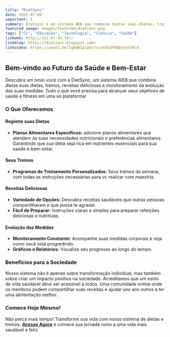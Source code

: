 ```yaml
---
title: "DietSync"
date: 2025-07-08
important: 5
summary: Dietsync é um sistema WEB que combina dietas suas dietas, treinos, receitas deliciosas e monitoramento da evolução das suas medidas. Tudo o que você precisa para alcançar seus objetivos de saúde e fitness em uma só plataforma!
featured_image: images/featured/dietsync.png
tags: ["CC", "Educação", "Tecnologia", "Ciência", "Saúde"] 
linkweb: http://152.67.45.167/
linkblog: https://dietsync.blogspot.com/
linkvideo: https://youtu.be/IgkQNIpcpUs?si=VdLQf6NOjech3hL6
---
```


## Bem-vindo ao Futuro da Saúde e Bem-Estar
Descubra um novo você com a DietSync, um sistema WEB que combina dietas suas dietas, treinos, receitas deliciosas e monitoramento da evolução das suas medidas. Tudo o que você precisa para alcançar seus objetivos de saúde e fitness em uma só plataforma!

### **O Que Oferecemos**

#### **Registre suas Dietas**
- **Planos Alimentares Específicos:** adicione planos alimentares que atendem às suas necessidades nutricionais e preferências alimentares. Garantindo que sua dieta seja rica em nutrientes essenciais para sua saúde e bem-estar.

#### **Seus Treinos**
- **Programas de Treinamento Personalizados:** Seus treinos da semana, com todas as instruções necessárias para vc realizar com maestria.

#### **Receitas Deliciosas**
- **Variedade de Opções:** Descubra receitas saudáveis que outras pessoas compartilharam e que possa te agradar.
- **Fácil de Preparar:** Instruções claras e simples para preparar refeições deliciosas e nutritivas.

#### **Evolução das Medidas**
- **Monitoramento Constante:** Acompanhe suas medidas corporais e veja como você está progredindo.
- **Gráficos e Relatórios:** Visualize seu progresso ao longo do tempo.

### **Benefícios para a Sociedade**

Nosso sistema não é apenas sobre transformação individual, mas também sobre criar um impacto positivo na sociedade. Acreditamos que um estilo de vida saudável deve ser acessível a todos. Uma comunidade online onde os membros podem compartilhar suas receitas e ajudar uns aos outros a ter uma alimentação melhor.

### **Comece Hoje Mesmo!**

Não perca mais tempo! Transforme sua vida com nosso sistema de dietas e treinos. **[Acesse Agora](https://example.com/signup)** e comece sua jornada rumo a uma vida mais saudável e feliz.